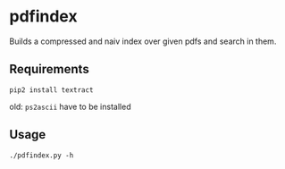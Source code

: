 # pdfindex

Builds a compressed and naiv index over given pdfs and search in them.

## Requirements

```
pip2 install textract
```

old:
`ps2ascii` have to be installed

## Usage

```
./pdfindex.py -h
```
